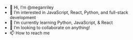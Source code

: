 - 👋 Hi, I’m @meganriley
- 👀 I’m interested in JavaScript, React, Python, and full-stack development
- 🌱 I’m currently learning Python, JavaScript, & React
- 💞️ I’m looking to collaborate on anything!
- 📫 How to reach me 

<!---
meganriley/meganriley is a ✨ special ✨ repository because its `README.md` (this file) appears on your GitHub profile.
You can click the Preview link to take a look at your changes.
--->
